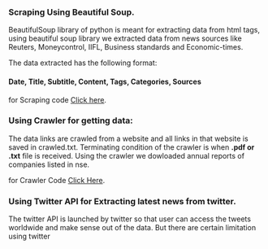 ### Scraping Using Beautiful Soup.

BeautifulSoup library of python is meant for extracting data from html tags, using beautiful soup library we extracted data from news sources like Reuters, Moneycontrol, IIFL, Business standards and
Economic-times.

The data extracted has the following format: 
#### Date, Title, Subtitle, Content, Tags, Categories, Sources 

for Scraping code [Click here](https://github.com/vishalsingh9423/Stock-Prediction/tree/master/Scraping/ScrapingUsingBeautifulSoup).

### Using Crawler for getting data:

The data links are crawled from a website and all links in that website is saved in crawled.txt. Terminating condition of the
crawler is when **.pdf or .txt** file is received. Using the crawler we dowloaded annual reports of companies listed in nse.

for Crawler Code [Click Here](https://github.com/vishalsingh9423/Stock-Prediction/tree/master/Scraping/Crawler).

### Using Twitter API for Extracting latest news from twitter.

The twitter API is launched by twitter so that user can access the tweets worldwide and make sense out of the data.
But there are certain limitation using twitter 


